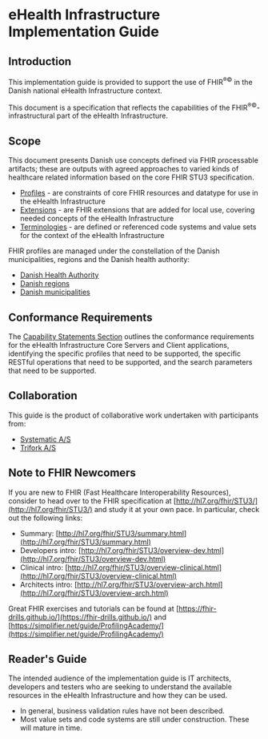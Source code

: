 # eHealth Infrastructure Implementation Guide

## Introduction
This implementation guide is provided to support the use of FHIR<sup>&reg;&copy;</sup> in the Danish national
eHealth Infrastructure context.

This document is a specification that reflects the capabilities of the FHIR<sup>&reg;&copy;</sup>-infrastructural part
of the eHealth Infrastructure.

## Scope

This document presents Danish use concepts defined via FHIR processable artifacts; these are outputs with agreed approaches to varied kinds of healthcare related information based on the core FHIR STU3 specification.
* [Profiles](profiles.html) - are constraints of core FHIR resources and datatype for use in the eHealth Infrastructure
* [Extensions](extensions.html) - are FHIR extensions that are added for local use, covering needed concepts of the eHealth Infrastructure
* [Terminologies](terminology.html) - are defined or referenced code systems and value sets for the context of the eHealth Infrastructure

FHIR profiles are managed under the constellation of the Danish municipalities, regions and the Danish health authority:

* [Danish Health Authority](https://sst.dk/)
* [Danish regions](https://regioner.dk/)
* [Danish municipalities](https://kl.dk/)

## Conformance Requirements

The [Capability Statements Section](CapabilityStatement-metadata.html) outlines the conformance requirements for the eHealth Infrastructure Core Servers and Client applications, identifying the specific profiles that need to be supported, the specific RESTful operations that need to be supported, and the search parameters that need to be supported.

## Collaboration
This guide is the product of collaborative work undertaken with participants from:

* [Systematic A/S](https://systematic.com/)
* [Trifork A/S](https://trifork.com/)

## Note to FHIR Newcomers
If you are new to FHIR (Fast Healthcare Interoperability Resources), consider to head over to the FHIR specification at [http://hl7.org/fhir/STU3/](http://hl7.org/fhir/STU3/) and study it at your own pace. In particular, check out the following links:

- Summary: [http://hl7.org/fhir/STU3/summary.html](http://hl7.org/fhir/STU3/summary.html)
- Developers intro: [http://hl7.org/fhir/STU3/overview-dev.html](http://hl7.org/fhir/STU3/overview-dev.html)
- Clinical intro: [http://hl7.org/fhir/STU3/overview-clinical.html](http://hl7.org/fhir/STU3/overview-clinical.html)
- Architects intro: [http://hl7.org/fhir/STU3/overview-arch.html](http://hl7.org/fhir/STU3/overview-arch.html)

Great FHIR exercises and tutorials can be found at [https://fhir-drills.github.io/](https://fhir-drills.github.io/) and [https://simplifier.net/guide/ProfilingAcademy/](https://simplifier.net/guide/ProfilingAcademy/)

## Reader's Guide

The intended audience of the implementation guide is IT architects, developers and testers who are seeking to understand
the available resources in the eHealth Infrastructure and how they can be used.

* In general, business validation rules have not been described.
* Most value sets and code systems are still under construction. These will mature in time.
